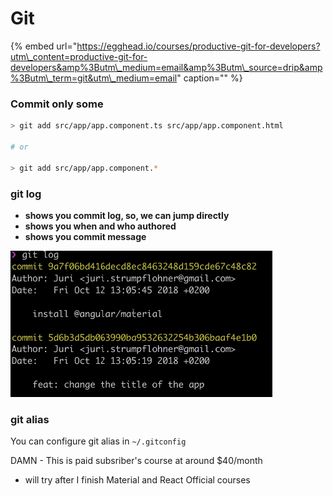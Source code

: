 # Git

{% embed url="https://egghead.io/courses/productive-git-for-developers?utm\_content=productive-git-for-developers&amp%3Butm\_medium=email&amp%3Butm\_source=drip&amp%3Butm\_term=git&utm\_medium=email" caption="" %}

### Commit only some

```bash
> git add src/app/app.component.ts src/app/app.component.html

# or

> git add src/app/app.component.*
```

### git log

* **shows you commit log, so, we can jump directly**
* **shows you when and who authored** 
* **shows you commit message**

![](../../.gitbook/assets/gitlog.png)

### git alias

 You can configure git alias in `~/.gitconfig`

DAMN - This is paid subsriber's course at around $40/month

* will try after I finish Material and React Official courses



















